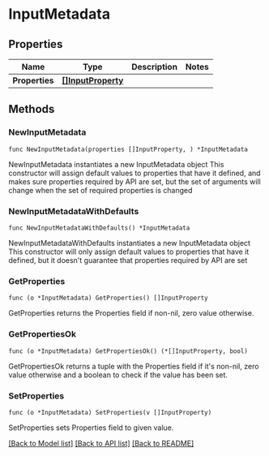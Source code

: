 # InputMetadata

## Properties

Name | Type | Description | Notes
------------ | ------------- | ------------- | -------------
**Properties** | [**[]InputProperty**](InputProperty.md) |  | 

## Methods

### NewInputMetadata

`func NewInputMetadata(properties []InputProperty, ) *InputMetadata`

NewInputMetadata instantiates a new InputMetadata object
This constructor will assign default values to properties that have it defined,
and makes sure properties required by API are set, but the set of arguments
will change when the set of required properties is changed

### NewInputMetadataWithDefaults

`func NewInputMetadataWithDefaults() *InputMetadata`

NewInputMetadataWithDefaults instantiates a new InputMetadata object
This constructor will only assign default values to properties that have it defined,
but it doesn't guarantee that properties required by API are set

### GetProperties

`func (o *InputMetadata) GetProperties() []InputProperty`

GetProperties returns the Properties field if non-nil, zero value otherwise.

### GetPropertiesOk

`func (o *InputMetadata) GetPropertiesOk() (*[]InputProperty, bool)`

GetPropertiesOk returns a tuple with the Properties field if it's non-nil, zero value otherwise
and a boolean to check if the value has been set.

### SetProperties

`func (o *InputMetadata) SetProperties(v []InputProperty)`

SetProperties sets Properties field to given value.



[[Back to Model list]](../README.md#documentation-for-models) [[Back to API list]](../README.md#documentation-for-api-endpoints) [[Back to README]](../README.md)


